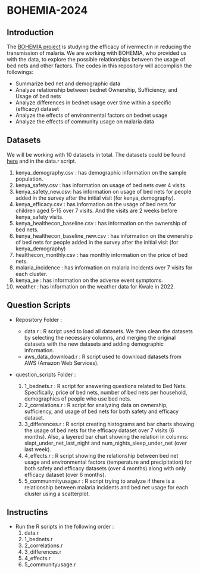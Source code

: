 # BOHEMIA-2024

## Introduction

The [BOHEMIA project](https://bohemiaconsortium.org) is studying the efficacy of ivermectin in reducing the transmission of malaria. We are working with BOHEMIA, who provided us with the data, to explore the possible relationships between the usage of bed nets and other factors. The codes in this repository will accomplish the followings:

- Summarize bed net and demographic data
- Analyze relationship between bednet Ownership, Sufficiency, and Usage of bed nets
- Analyze differences in bednet usage over time within a specific (efficacy) dataset
- Analyze the effects of environmental factors on bednet usage
- Analyze the effects of community usage on malaria data

## Datasets

We will be working with 10 datasets in total. The datasets could be found [here](https://drive.google.com/drive/u/0/folders/1jq1dtoTScgSA9h5vtEtLAtdjp_tF-Nxs) and in the data.r script.

1. kenya_demography.csv : has demographic information on the sample population.
2. kenya_safety.csv : has information on usage of bed nets over 4 visits.
3. kenya_safety_new.csv: has information on usage of bed nets for people added in the survey after the initial visit (for kenya_demography). 
4. kenya_efficacy.csv : has information on the usage of bed nets for children aged 5-15 over 7 visits. And the visits are 2 weeks before kenya_safety visits.
5. kenya_healthecon_baseline.csv : has information on the ownership of bed nets.
6. kenya_healthecon_baseline_new.csv : has information on the ownership of bed nets for people added in  the survey after the initial visit (for kenya_demography)
7. healthecon_monthly.csv : has monthly information on the price of bed nets.
8. malaria_incidence : has information on malaria incidents over 7 visits for each cluster.
9. kenya_ae : has information on the adverse event symptoms.
10. weather : has information on the weather data for Kwale in 2022.

## Question Scripts

 * Repository Folder :
    - data.r : R script used to load all datasets. We then clean the datasets by selecting the necessary columns, and merging the original datasets with the new datasets and adding demographic information.
    - aws_data_download.r : R script used to download datasets from AWS (Amazon Web Services).
  
 * question_scripts Folder :
   1. 1_bednets.r : R script for answering questions related to Bed Nets. Specifically, price of bed nets, number of bed nets per household, demographics of people who use bed nets.
   2. 2_correlations.r : R script for analyzing data on ownership, sufficiency, and usage of bed nets for both safety and efficacy dataset.
   3. 3_differences.r : R script creating histograms and bar charts showing the usage of bed nets for the efficacy dataset over 7 visits (6 months). Also, a layered bar chart showing the relation in columns: slept_under_net_last_night and num_nights_sleep_under_net (over last week).
   4. 4_effects.r : R script showing the relationship between bed net usage and environmental factors (temperature and precipitation) for both safety and efficacy datasets (over 4 months) along with only efficacy dataset (over 6 months).
   5. 5_communmityusage.r : R script trying to analyze if there is a relationship between malaria incidents and bed net usage for each cluster using a scatterplot.
  
## Instructins

- Run the R scripts in the following order :
    1. data.r
    2. 1_bednets.r
    3. 2_correlations.r
    4. 3_differences.r
    5. 4_effects.r
    6. 5_communityusage.r

